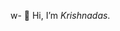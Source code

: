 w- 👋 Hi, I’m *Krishnadas*.


<!---
KrishnadasNair-dev/KrishnadasNair-dev is a ✨ special ✨ repository because its `README.md` (this file) appears on your GitHub profile.
You can click the Preview link to take a look at your changes.
--->
